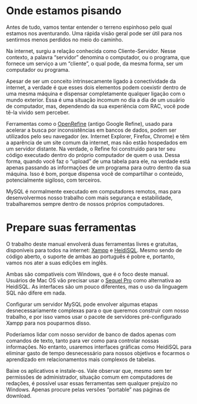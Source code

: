 # Onde estamos pisando

Antes de tudo, vamos tentar entender o terreno espinhoso pelo qual estamos nos aventurando. Uma rápida visão geral pode ser útil para nos sentirmos menos perdidos no meio do caminho.

Na internet, surgiu a relação conhecida como Cliente-Servidor. Nesse contexto, a palavra “servidor” denomina o computador, ou o programa, que fornece um serviço a um “cliente”, o qual pode, da mesma forma, ser um computador ou programa.

Apesar de ser um conceito intrinsecamente ligado à conectividade da internet, a verdade é que esses dois elementos podem coexistir dentro de uma mesma máquina e dispensar completamente qualquer ligação com o mundo exterior. Essa é uma situação incomum no dia a dia de um usuário de computador, mas, dependendo da sua experiência com RAC, você pode tê-la vivido sem perceber.

Ferramentas como o [OpenRefine](http://openrefine.org/) (antigo Google Refine), usado para acelerar a busca por inconsistências em bancos de dados, podem ser utilizados pelo seu navegador (ex. Internet Explorer, Firefox, Chrome) e têm a aparência de um site comum da internet, mas não estão hospedados em um servidor distante. Na verdade, o Refine foi construído para ter seu código executado dentro do próprio computador de quem o usa. Dessa forma, quando você faz o “upload” de uma tabela para ele, na verdade está apenas passando as informações de um programa para outro dentro da sua máquina. Isso é bom, porque dispensa você de compartilhar o conteúdo, potencialmente sigiloso, com terceiros.

MySQL é normalmente executado em computadores remotos, mas para desenvolvermos nosso trabalho com mais segurança e estabilidade, trabalharemos sempre dentro de nossos próprios computadores.

# Prepare suas ferramentas

O trabalho deste manual envolverá duas ferramentas livres e gratuitas, disponíveis para todos na internet: [Xampp](https://www.apachefriends.org/pt_br/download.html) e [HeidiSQL](http://www.heidisql.com/download.php). Mesmo sendo de código aberto, o suporte de ambas ao português é pobre e, portanto, vamos nos ater a suas edições em inglês.

Ambas são compatíveis com Windows, que é o foco deste manual. Usuários de Mac OS vão precisar usar o [Sequel Pro](http://www.sequelpro.com/download/) como alternativa ao HeidiSQL. As interfaces são um pouco diferentes, mas o uso da linguagem SQL não difere em nada.

Configurar um servidor MySQL pode envolver algumas etapas desnecessariamente complexas para o que queremos construir com nosso trabalho, e por isso vamos usar o pacote de servidores pré-configurado Xampp para nos pouparmos disso.

Poderíamos lidar com nosso servidor de banco de dados apenas com comandos de texto, tanto para ver como para controlar nossas informações. No entanto, usaremos interfaces gráficas como HeidiSQL para eliminar gasto de tempo desnecessário para nossos objetivos e focarmos o aprendizado em relacionamentos mais complexos de tabelas.

Baixe os aplicativos e instale-os. Vale observar que, mesmo sem ter permissões de administrador, situação comum em computadores de redações, é possível usar essas ferramentas sem qualquer prejuízo no Windows. Apenas procure pelas versões “portable” nas páginas de download.

